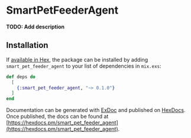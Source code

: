 # SmartPetFeederAgent

**TODO: Add description**

## Installation

If [available in Hex](https://hex.pm/docs/publish), the package can be installed
by adding `smart_pet_feeder_agent` to your list of dependencies in `mix.exs`:

```elixir
def deps do
  [
    {:smart_pet_feeder_agent, "~> 0.1.0"}
  ]
end
```

Documentation can be generated with [ExDoc](https://github.com/elixir-lang/ex_doc)
and published on [HexDocs](https://hexdocs.pm). Once published, the docs can
be found at [https://hexdocs.pm/smart_pet_feeder_agent](https://hexdocs.pm/smart_pet_feeder_agent).

